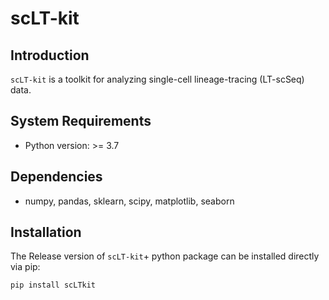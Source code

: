# scLT-kit

## Introduction
`scLT-kit` is a toolkit for analyzing single-cell lineage-tracing (LT-scSeq) data.

## System Requirements
- Python version: >= 3.7

## Dependencies
- numpy, pandas, sklearn, scipy, matplotlib, seaborn

## Installation

The Release version of `scLT-kit`+ python package can be installed directly via pip:
```
pip install scLTkit
```



